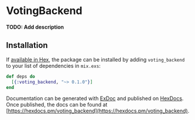 # VotingBackend

**TODO: Add description**

## Installation

If [available in Hex](https://hex.pm/docs/publish), the package can be installed
by adding `voting_backend` to your list of dependencies in `mix.exs`:

```elixir
def deps do
  [{:voting_backend, "~> 0.1.0"}]
end
```

Documentation can be generated with [ExDoc](https://github.com/elixir-lang/ex_doc)
and published on [HexDocs](https://hexdocs.pm). Once published, the docs can
be found at [https://hexdocs.pm/voting_backend](https://hexdocs.pm/voting_backend).

